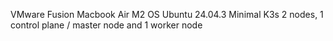 VMware Fusion 
Macbook Air M2
OS Ubuntu 24.04.3 Minimal
K3s
2 nodes, 1 control plane / master node and 1 worker node
